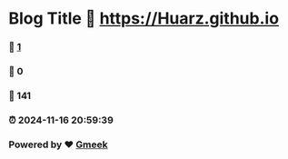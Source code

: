 # Blog Title :link: https://Huarz.github.io 
### :page_facing_up: [1](https://Huarz.github.io/tag.html) 
### :speech_balloon: 0 
### :hibiscus: 141 
### :alarm_clock: 2024-11-16 20:59:39 
### Powered by :heart: [Gmeek](https://github.com/Meekdai/Gmeek)
